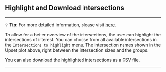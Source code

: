 ## Highlight and Download intersections

***
💡 **Tip**: For more detailed information, please visit <a href="https://icb-dcm.github.io/cOmicsArt/interface-details/05-significance-analysis.html#main-panel-" target="_blank">here</a>.

To allow for a better overview of the intersections, the user can highlight the 
intersections of interest. You can choose from all available intersections in the 
`Intersections to highlight` menu. The intersection names shown in the Upset plot above, 
right between the intersection sizes and the groups.

You can also download the highlighted intersections as a CSV file.

***
